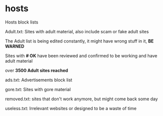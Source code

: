 # hosts
Hosts block lists

Adult.txt: Sites with adult material, also include scam or fake adult sites

The Adult list is being edited constantly, it might have wrong stuff in it, **BE WARNED**

Sites with **# OK** have been reviewed and confirmed to be working and have adult material

over **3500 Adult sites reached**

ads.txt: Advertisements block list

gore.txt: Sites with gore material

removed.txt: sites that don't work anymore, but might come back some day

useless.txt: Irrelevant websites or designed to be a waste of time
